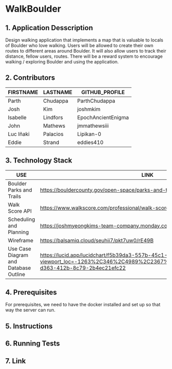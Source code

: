 # WalkBoulder
## 1. Application Desscription
Design walking application that implements a map that is valuable to locals of Boulder who love walking. Users will be allowed to create their own routes to different areas around Boulder. It will also allow users to track their distance, fellow users, routes. There will be a reward system to encourage walking / exploring Boulder and using the application.

## 2. Contributors
FIRSTNAME | LASTNAME  | GITHUB_PROFILE
--------- |---------  |---------------
Parth     | Chudappa  | ParthChudappa
Josh      |  Kim      | joshmkim
Isabelle  | Lindfors  | EpochAncientEnigma
John      | Mathews   | jmmathewsiii 
Luc Iñaki | Palacios  | Lipikan-0
Eddie     | Strand    | eddies410

## 3. Technology Stack
USE | LINK
--- | ----
Boulder Parks and Trails | https://bouldercounty.gov/open-space/parks-and-trails/
Walk Score API | https://www.walkscore.com/professional/walk-score-apis.php
Scheduling and Planning | https://joshmyeongkims-team-company.monday.com/boards/8694244458
Wireframe | https://balsamiq.cloud/seuhii7/pkt7uw0/rE49B
Use Case Diagram and Database Outline | https://lucid.app/lucidchart/f5b39da3-557b-45c1-8c9b-dcb5779e0682/edit?viewport_loc=-1263%2C346%2C4989%2C2367%2C0_0&invitationId=inv_8d07f909-d363-412b-8c79-2b4ec21efc22

## 4. Prerequisites 
For prerequisites, we need to have the docker installed and set up so that way the server can run.

## 5. Instructions 

## 6. Running Tests

## 7. Link 
